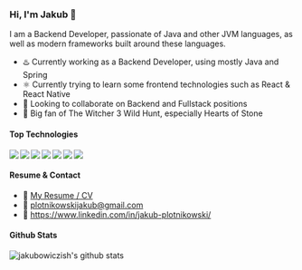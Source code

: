### Hi, I'm Jakub 👋

I am a Backend Developer, passionate of Java and other JVM languages, as well as modern frameworks built around these languages.

- ♨️ Currently working as a Backend Developer, using mostly Java and Spring
- ⚛️ Currently trying to learn some frontend technologies such as React & React Native
- 🤝 Looking to collaborate on Backend and Fullstack positions
- 🐺 Big fan of The Witcher 3 Wild Hunt, especially Hearts of Stone

#### Top Technologies

<img align="left" src="https://img.shields.io/badge/java-%23ED8B00.svg?&style=for-the-badge&logo=java&logoColor=white"/>

<img align="left" src="https://img.shields.io/badge/spring%20-%236DB33F.svg?&style=for-the-badge&logo=spring&logoColor=white"/>

<img align="left" src="https://img.shields.io/badge/kotlin-%230095D5.svg?&style=for-the-badge&logo=kotlin&logoColor=white"/>

<img align="left" src="https://img.shields.io/badge/scala-%23DC322F.svg?&style=for-the-badge&logo=scala&logoColor=white"/>

<img align="left" src ="https://img.shields.io/badge/postgres-%23316192.svg?&style=for-the-badge&logo=postgresql&logoColor=white"/>

<img align="left" src="https://img.shields.io/badge/docker%20-%230db7ed.svg?&style=for-the-badge&logo=docker&logoColor=white"/>

<img align="left" src="https://img.shields.io/badge/git%20-%23F05033.svg?&style=for-the-badge&logo=git&logoColor=white"/>

</br>

#### Resume & Contact
- :paperclip: [My Resume / CV](https://github.com/jakubowiczish/cv/blob/master/jakub_plotnikowski_resume.pdf)
- :email: plotnikowskijakub@gmail.com
- :link: https://www.linkedin.com/in/jakub-plotnikowski/


#### Github Stats

![jakubowiczish's github stats](https://github-readme-stats.vercel.app/api?username=jakubowiczish&count_private=true&theme=tokyonight&hide=contribs,prs)

<!--
**jakubowiczish/jakubowiczish** is a ✨ _special_ ✨ repository because its `README.md` (this file) appears on your GitHub profile.

